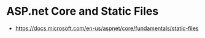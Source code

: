 # ASP.net Core and Static Files



*   https://docs.microsoft.com/en-us/aspnet/core/fundamentals/static-files

